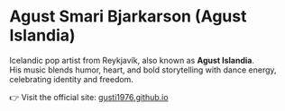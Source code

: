 # Agust Smari Bjarkarson (Agust Islandia)

Icelandic pop artist from Reykjavík, also known as **Agust Islandia**.  
His music blends humor, heart, and bold storytelling with dance energy, celebrating identity and freedom.  

👉 Visit the official site: [gusti1976.github.io](https://gusti1976.github.io/)
